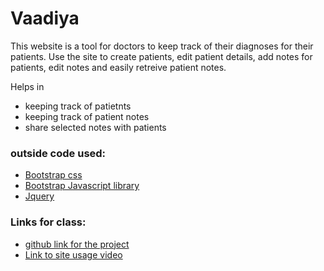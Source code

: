 # Vaadiya

This website is a tool for doctors to keep track of their diagnoses for their patients. Use the site to create patients, edit patient details, add notes for patients, edit notes and easily retreive patient notes.

Helps in
  - keeping track of patietnts
  - keeping track of patient notes
  - <coming soon> share selected notes with patients

### outside code used:
  - [Bootstrap css](http://maxcdn.bootstrapcdn.com/bootstrap/3.3.6/css/bootstrap.min.css)
  - [Bootstrap Javascript library]( http://netdna.bootstrapcdn.com/bootstrap/3.1.1/js/bootstrap.min.js) 
  - [Jquery](//code.jquery.com/jquery-1.11.0.min.js)

### Links for class:
 - [github link for the project](https://github.com/bparlapalliAscend/p4)
 - [Link to site usage video]()
